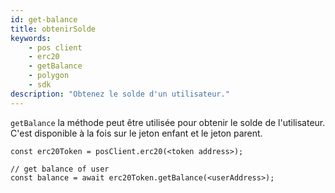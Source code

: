 ```yaml
---
id: get-balance
title: obtenirSolde
keywords:
    - pos client
    - erc20
    - getBalance
    - polygon
    - sdk
description: "Obtenez le solde d'un utilisateur."
---
```


`getBalance` la méthode peut être utilisée pour obtenir le solde de l'utilisateur. C'est disponible à la fois sur le jeton enfant et le jeton parent.

```
const erc20Token = posClient.erc20(<token address>);

// get balance of user
const balance = await erc20Token.getBalance(<userAddress>);
```
